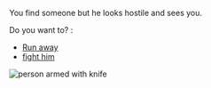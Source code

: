 You find someone but he looks hostile and sees you.

Do you want to? :

- [Run away](../Endings/bad-ending/runending.md)
- [fight him](../situations/fighting.md)

![person armed with knife](https://img.112.international/original/2016/11/23/258187.png)